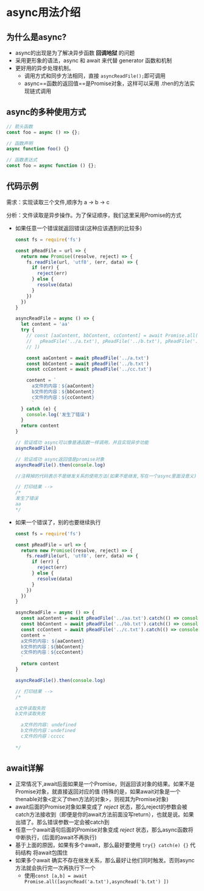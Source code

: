 # async用法介绍

## 为什么是async?

* async的出现是为了解决异步函数 **回调地狱** 的问题
* 采用更形象的语法，async 和 await 来代替 generator 函数和机制
* 更好用的异步处理机制。
  * 调用方式和同步方法相同，直接 `asyncReadFile();`即可调用
  * async==函数的返回值==是Promise对象，这样可以采用 .then的方法实现链式调用



## async的多种使用方式

```javascript
// 箭头函数
const foo = async () => {};

// 函数声明
async function foo() {}

// 函数表达式
const foo = async function () {};

```



## 代码示例

需求：实现读取三个文件,顺序为 a -> b -> c 

分析：文件读取是异步操作。为了保证顺序，我们这里采用Promise的方式

* 如果任意一个错误就返回错误(这种应该遇到的比较多)

  ```javascript
  const fs = require('fs')
  
  const pReadFile = url => {
    return new Promise((resolve, reject) => {
      fs.readFile(url, 'utf8', (err, data) => {
        if (err) {
          reject(err)
        } else {
          resolve(data)
        }
      })
    })
  }
  
  asyncReadFile = async () => {
    let content = 'aa'
    try {
      // const [aaContent, bbContent, ccContent] = await Promise.all([
      //   pReadFile('../a.txt'), pReadFile('../b.txt'), pReadFile('../c.txt')
      // ])
  
      const aaContent = await pReadFile('../a.txt')
      const bbContent = await pReadFile('../b.txt')
      const ccContent = await pReadFile('../cc.txt')
  
      content = `
        a文件的内容：${aaContent}
        b文件的内容：${bbContent}
        c文件的内容：${ccContent}
        `
    } catch (e) {
      console.log('发生了错误')
    }
    return content
  }
  
  // 验证成功 async可以像普通函数一样调用，并且实现异步功能
  asyncReadFile()
  
  // 验证成功 async返回值是promise对象
  asyncReadFile().then(console.log)
  
  //注释掉的代码表示不是继发关系的使用方法(如果不是继发,写在一个async里面没意义)
  
  // 打印结果 --> 
  /*
  发生了错误
  aa
  */
  ```

* 如果一个错误了，别的也要继续执行

  ```javascript
  const fs = require('fs')
  
  const pReadFile = url => {
    return new Promise((resolve, reject) => {
      fs.readFile(url, 'utf8', (err, data) => {
        if (err) {
          reject(err)
        } else {
          resolve(data)
        }
      })
    })
  }
  
  asyncReadFile = async () => {
    const aaContent = await pReadFile('../aa.txt').catch(() => console.log('a文件读取失败'))
    const bbContent = await pReadFile('../bb.txt').catch(() => console.log('b文件读取失败'))
    const ccContent = await pReadFile('../c.txt').catch(() => console.log('c文件读取失败'))
    content = `
    a文件的内容: ${aaContent}
    b文件的内容：${bbContent}
    c文件的内容：${ccContent}
    `
    return content
  }
  
  asyncReadFile().then(console.log)
  
  // 打印结果 --> 
  /*
  
  a文件读取失败
  b文件读取失败
  
    a文件的内容: undefined
    b文件的内容：undefined
    c文件的内容：ccccc
    
  */
  
  ```

  

## await详解

* 正常情况下,await后面如果是一个Promise，则返回该对象的结果。如果不是Promise对象，就直接返回对应的值 (特殊的是，如果await对象是一个 thenable对象<定义了then方法的对象>，则视其为Promise对象)
* await后面的Promise对象如果变成了 *reject* 状态，那么reject的参数会被catch方法接收到（即便是你的await方法前面没写return），也就是说。如果出错了。那么错误参数一定会被catch到
* 任意一个await语句后面的Promise对象变成 *reject* 状态，那么async函数将中断执行，(后面的await不再执行)
* 基于上面的原因，如果有多个await，那么最好要使用 `try{} catch(e) {}` 代码结构  将await包围住
* 如果多个await 确实不存在继发关系，那么最好让他们同时触发。否则async方法就会执行完一次再执行下一个
  * 使用`const [a,b] = await Promise.all([asyncRead('a.txt'),asyncRead('b.txt') ])`